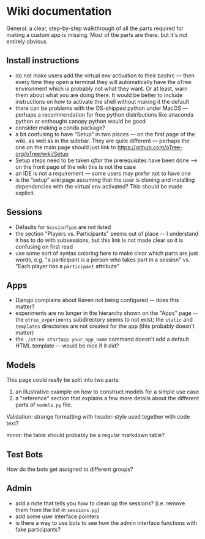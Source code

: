# Wiki documentation

General: a clear, step-by-step walkthrough of all the parts required for making a custom app is missing. Most of the parts are there, but it's not entirely obvious 

## Install instructions

* do not make users add the virtual env activation to their bashrc — then every time they open a terminal they will automatically have the oTree environment which is probably not what they want. Or at least, warn them about what you are doing there. It would be better to include instructions on how to activate the shell without making it the default
* there can be problems with the OS-shipped python under MacOS — perhaps a recommendation for free python distributions like anaconda python or enthought canopy python would be good
* consider making a conda package?
* a bit confusing to have “Setup” in two places — on the first page of the wiki, as well as in the sidebar. They are quite different — perhaps the one on the main page should just link to https://github.com/oTree-org/oTree/wiki/Setup
* Setup steps need to be taken *after* the prerequisites have been done —> on the front page of the wiki this is not the case
* an IDE is not a requirement — some users may prefer not to have one
* is the “setup” wiki page assuming that the user is cloning and installing dependencies with the virtual env activated? This should be made explicit. 

## Sessions

* Defaults for ``SessionType`` are not listed 
* the section "Players vs. Participants" seems out of place -- I understand it has to do with subsessions, but this link is not made clear so it is confusing on first read
* use some sort of syntax coloring here to make clear which parts are just words, e.g. "a participant is a person who takes part in a session" vs. "Each player has a ``participant`` attribute"

## Apps

* Django complains about Raven not  being configured -- does this matter? 
* experiments are no longer in the hierarchy shown on the "Apps" page -- the ``otree_experiments`` subdirectory seems to  not exist; the ``static`` and ``templates`` directories are not created for the app (this probably doesn't matter)
* the ``./otree startapp your_app_name`` command doesn't add a default HTML template -- would be nice if it did? 

## Models

This page could really be split into two parts: 
1. an illustrative example on how to construct models for a simple use case
2. a "reference" section that explains a few more details about the different parts of ``models.py`` file. 

Validation: strange formatting with header-style used together with code text?

minor: the table should probably be a regular markdown table? 

## Test Bots

How do the bots get assigned to different groups? 

## Admin

* add a note that tells you how to clean up the sessions? (i.e. remove them from the list in ``sessions.py``)
* add some user interface pointers
* is there a way to use bots to see how the admin interface functions with fake participants? 



